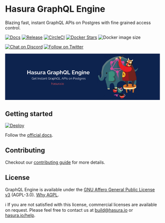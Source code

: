 # Hasura GraphQL Engine

Blazing fast, instant GraphQL APIs on Postgres with fine grained access control.

[![Docs](https://img.shields.io/badge/docs-v1.0-brightgreen.svg?style=flat)](https://docs.hasura.io)
[![Release](https://img.shields.io/github/release/hasura/graphql-engine/all.svg?style=flat)](https://github.com/hasura/graphql-engine/releases)
[![CircleCI](https://circleci.com/gh/hasura/graphql-engine.svg?style=shield)](https://circleci.com/gh/hasura/graphql-engine)
[![Docker Stars](https://img.shields.io/docker/pulls/hasura/graphql-engine.svg?style=flat)](https://hub.docker.com/r/hasura/graphql-engine/)
![Docker image size](https://img.shields.io/microbadger/image-size/hasura/graphql-engine/latest.svg)

[![Chat on Discord](https://img.shields.io/discord/407792526867693568.svg?logo=discord&style=flat)](https://discord.gg/AnmPAz3)
[![Follow on Twitter](https://img.shields.io/twitter/follow/HasuraHQ.svg?style=flat&logo=twitter)](https://twitter.com/intent/follow?screen_name=HasuraHQ)

![Hasura GraphQL Engine Banner](assets/banner.png)

## Getting started

[![Deploy](https://www.herokucdn.com/deploy/button.svg)](https://heroku.com/deploy?template=https://github.com/hasura/graphql-engine-heroku)

Follow the [official docs](https://docs.hasura.io/1.0/graphql/manual/getting-started/index.html).

## Contributing

Checkout our [contributing guide](CONTRIBUTING.md) for more details.

## License

GraphQL Engine is available under the [GNU Affero General Public License v3](https://www.gnu.org/licenses/agpl-3.0.en.html) (AGPL-3.0). [Why AGPL](https://gist.github.com/hasura-bot/9c36a0201a7563f7762b265a12b044d5).

:information_source: If you are not satisfied with this license, commercial licenses are available on request. Please feel free to contact us at build@hasura.io or [hasura.io/help](https://hasura.io/help).


